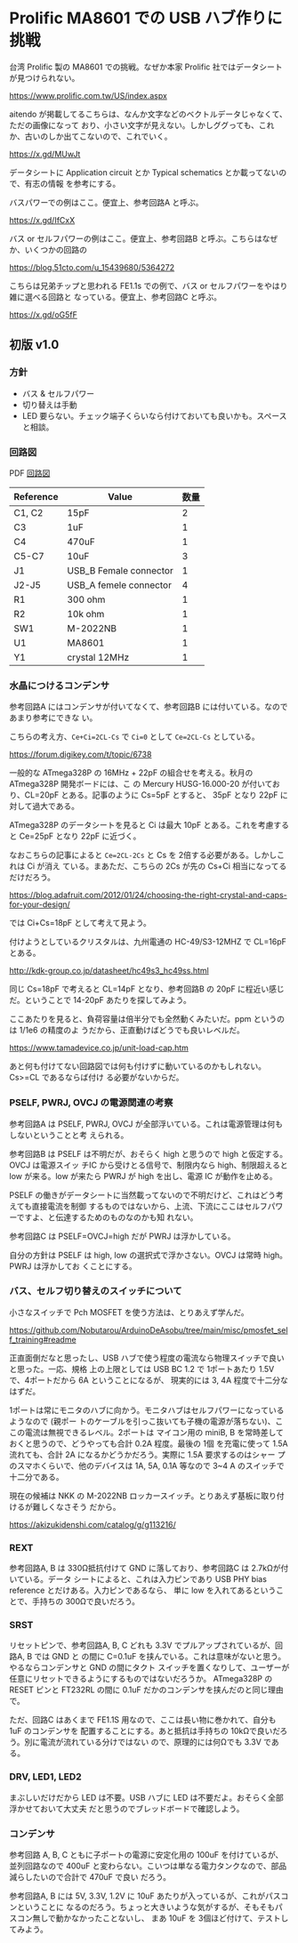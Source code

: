 # Prolific MA8601 での USB ハブ作りに挑戦

台湾 Prolific 製の MA8601 での挑戦。なぜか本家 Prolific 社ではデータシートが見つけられない。

https://www.prolific.com.tw/US/index.aspx

aitendo が掲載してるこちらは、なんか文字などのベクトルデータじゃなくて、ただの画像になって
おり、小さい文字が見えない。しかしググっても、これか、古いのしか出てこないので、これでいく。

https://x.gd/MUwJt

データシートに Application circuit とか Typical schematics とか載ってないので、有志の情報
を参考にする。

バスパワーでの例はここ。便宜上、参考回路A と呼ぶ。

https://x.gd/IfCxX

バス or セルフパワーの例はここ。便宜上、参考回路B と呼ぶ。こちらはなぜか、いくつかの回路の

https://blog.51cto.com/u_15439680/5364272

こちらは兄弟チップと思われる FE1.1s での例で、バス or セルフパワーをやはり雑に選べる回路と
なっている。便宜上、参考回路C と呼ぶ。

https://x.gd/oG5fF

## 初版 v1.0

### 方針 

- バス & セルフパワー
- 切り替えは手動
- LED 要らない。チェック端子くらいなら付けておいても良いかも。スペースと相談。

### 回路図 

PDF
[回路図](./MA8601/kicad/MA8601_v1.0/MA8601_v1.0.pdf)

| Reference | Value                  | 数量 | 
| --------- | ---------------------- | ---- | 
| C1, C2    | 15pF                   | 2    | 
| C3        | 1uF                    | 1    | 
| C4        | 470uF                  | 1    | 
| C5-C7     | 10uF                   | 3    | 
| J1        | USB_B Female connector | 1    | 
| J2-J5     | USB_A femele connector | 4    | 
| R1        | 300 ohm                | 1    | 
| R2        | 10k ohm                | 1    | 
| SW1       | M-2022NB               | 1    | 
| U1        | MA8601                 | 1    | 
| Y1        | crystal 12MHz          | 1    | 

### 水晶につけるコンデンサ

参考回路A にはコンデンサが付いてなくて、参考回路B には付いている。なのであまり参考にできな
い。

こちらの考え方、``Ce+Ci=2CL-Cs`` で ``Ci=0`` として ``Ce=2CL-Cs`` としている。

https://forum.digikey.com/t/topic/6738

一般的な ATmega328P の 16MHz + 22pF の組合せを考える。秋月の ATmega328P 開発ボードには、こ
の Mercury HUSG-16.000-20 が付いており、CL=20pF とある。記事のように Cs=5pF とすると、
35pF となり 22pF に対して過大である。

ATmega328P のデータシートを見ると Ci は最大 10pF とある。これを考慮すると Ce=25pF となり
22pF に近づく。

なおこちらの記事によると ``Ce=2CL-2Cs`` と Cs を 2倍する必要がある。しかしこれは Ci が消え
ている。まあただ、こちらの 2Cs が先の Cs+Ci 相当になってるだけだろう。

https://blog.adafruit.com/2012/01/24/choosing-the-right-crystal-and-caps-for-your-design/

では Ci+Cs=18pF として考えて見よう。

付けようとしているクリスタルは、九州電通の HC-49/S3-12MHZ で CL=16pF とある。

http://kdk-group.co.jp/datasheet/hc49s3_hc49ss.html

同じ Cs=18pF で考えると CL=14pF となり、参考回路B の 20pF に程近い感じだ。ということで
14-20pF あたりを探してみよう。

ここあたりを見ると、負荷容量は倍半分でも全然動くみたいだ。ppm というのは 1/1e6 の精度のよ
うだから、正直動けばどうでも良いレベルだ。

https://www.tamadevice.co.jp/unit-load-cap.htm

あと何も付けてない回路図では何も付けずに動いているのかもしれない。Cs>=CL であるならば付け
る必要がないからだ。

### PSELF, PWRJ, OVCJ の電源関連の考察

参考回路A は PSELF, PWRJ, OVCJ が全部浮いている。これは電源管理は何もしないということと考
えられる。

参考回路B は PSELF は不明だが、おそらく high と思うので high と仮定する。OVCJ は電源スイッ
チIC から受けとる信号で、制限内なら high、制限超えると low が来る。low が来たら PWRJ が
high を出し、電源 IC が動作を止める。

PSELF の働きがデータシートに当然載ってないので不明だけど、これはどう考えても直接電流を制御
するものではないから、上流、下流にここはセルフパワーですよ、と伝達するためのものなのかも知
れない。

参考回路C は PSELF=OVCJ=high だが PWRJ は浮かしている。

自分の方針は PSELF は high, low の選択式で浮かさない。OVCJ は常時 high。PWRJ は浮かしてお
くことにする。

### バス、セルフ切り替えのスイッチについて

小さなスイッチで Pch MOSFET を使う方法は、とりあえず学んだ。

https://github.com/Nobutarou/ArduinoDeAsobu/tree/main/misc/pmosfet_self_training#readme

正直面倒だなと思ったし、USB ハブで使う程度の電流なら物理スイッチで良いと思った。一応、規格
上の上限としては USB BC 1.2 で 1ポートあたり 1.5V で、4ポートだから 6A ということになるが、
現実的には 3, 4A 程度で十二分なはずだ。

1ポートは常にモニタのハブに向かう。モニタハブはセルフパワーになっているようなので (親ポー
トのケーブルを引っこ抜いても子機の電源が落ちない)、ここの電流は無視できるレベル。2ポートは
マイコン用の miniB, B を常時差しておくと思うので、どうやっても合計 0.2A 程度。最後の 1個
を充電に使って 1.5A 流れても、合計 2A になるかどうかだろう。実際に 1.5A 要求するのはシャー
プのスマホくらいで、他のデバイスは 1A, 5A, 0.1A 等なので 3~4 A のスイッチで十二分である。

現在の候補は NKK の M-2022NB ロッカースイッチ。とりあえず基板に取り付けるが難しくなさそう
だから。

https://akizukidenshi.com/catalog/g/g113216/

### REXT

参考回路A, B は 330Ω抵抗付けて GND に落しており、参考回路C は 2.7kΩが付いている。データ
シートによると、これは入力ピンであり USB PHY bias reference とだけある。入力ピンであるなら、
単に low を入れてあるということで、手持ちの 300Ωで良いだろう。

### SRST

リセットピンで、参考回路A, B, C どれも 3.3V でプルアップされているが、回路A, B では GND と
の間に C=0.1uF を挟んでいる。これは意味がないと思う。やるならコンデンサと GND の間にタクト
スイッチを置くなりして、ユーザーが任意にリセットできるようにするものではないだろうか。
ATmega328P の RESET ピンと FT232RL の間に 0.1uF だかのコンデンサを挟んだのと同じ理由で。

ただ、回路C はあくまで FE1.1S 用なので、ここは長い物に巻かれて、自分も 1uF のコンデンサを
配置することにする。あと抵抗は手持ちの 10kΩで良いだろう。別に電流が流れている分けではない
ので、原理的には何Ωでも 3.3V である。

### DRV, LED1, LED2

まぶしいだけだから LED は不要。USB ハブに LED は不要だよ。おそらく全部浮かせておいて大丈夫
だと思うのでブレッドボードで確認しよう。

### コンデンサ

参考回路 A, B, C ともに子ポートの電源に安定化用の 100uF を付けているが、並列回路なので
400uF と変わらない。こいつは単なる電力タンクなので、部品減らしたいので合計で 470uF で良い
だろう。

参考回路A, B には 5V, 3.3V, 1.2V に 10uF あたりが入っているが、これがパスコンということに
なるのだろう。ちょっと大きいような気がするが、そもそもパスコン無しで動かなかったことないし、
まあ 10uF を 3個ほど付けて、テストしてみよう。

